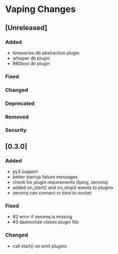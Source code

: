 
# Vaping Changes

## [Unreleased]
### Added
- timeseries db abstraction plugin
- whisper db plugin
- RRDtool dn plugin

### Fixed
### Changed
### Deprecated
### Removed
### Security


## [0.3.0]
### Added
- py3 support
- better startup failure messages
- check for plugin requirements (fping, zeromq)
- added on_start() and on_stop() events to plugins
- zeromq can connect or bind to socket

### Fixed
- #2 error if zeromq is missing
- #3 daemonize closes plugin fds

### Changed
- call start() on emit plugins

